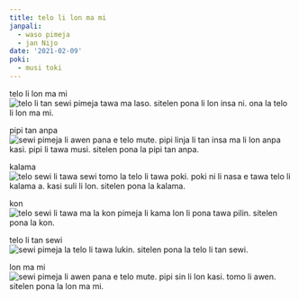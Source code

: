 ```yaml
---
title: telo li lon ma mi
janpali:
  - waso pimeja
  - jan Nijo
date: '2021-02-09'
poki:
  - musi toki
---
```


telo li lon ma mi
![telo li tan sewi pimeja tawa ma laso. sitelen pona li lon insa ni. ona la telo li lon ma mi.](/images/teloma/1.jpg)

pipi tan anpa
![sewi pimeja li awen pana e telo mute. pipi linja li tan insa ma li lon anpa kasi. pipi li tawa musi. sitelen pona la pipi tan anpa.](/images/teloma/2.jpg)

kalama
![telo sewi li tawa sewi tomo la telo li tawa poki. poki ni li nasa e tawa telo li kalama a. kasi suli li lon. sitelen pona la kalama.](/images/teloma/3.jpg)

kon
![telo sewi li tawa ma la kon pimeja li kama lon li pona tawa pilin. sitelen pona la kon.](/images/teloma/4.jpg)

telo li tan sewi
![sewi pimeja la telo li tawa lukin. sitelen pona la telo li tan sewi.](/images/teloma/5.jpg)

lon ma mi
![sewi pimeja li awen pana e telo mute. pipi sin li lon kasi. tomo li awen. sitelen pona la lon ma mi.](/images/teloma/6.jpg)
